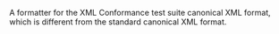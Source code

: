 A formatter for the XML Conformance test suite canonical XML format, which is different from the standard canonical XML format.